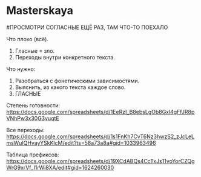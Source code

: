 # Masterskaya
#ПРОСМОТРИ СОГЛАСНЫЕ ЕЩЁ РАЗ, ТАМ ЧТО-ТО ПОЕХАЛО

Что плохо (всё).
1) Гласные = зло.
2) Переходы внутри конкретного текста.


Что нужно:
1) Разобраться с фонетическими зависимостями.
2) Выяснить, из какого текста каждое слово.
3) ГЛАСНЫЕ

Степень готовности:
https://docs.google.com/spreadsheets/d/1EeRzI_B8ebsLgOb8Gxl4gFfJR8pVNhPw3x30G3vuqtE

Все переходы:
https://docs.google.com/spreadsheets/d/1s1FnKh7CvT6Nz3hwzS2_zJcLeLmsWuIQHvayYSkKlcM/edit?ts=58a73a8a#gid=1033963496

Таблица префиксов:
https://docs.google.com/spreadsheets/d/19XCdABQs4CcTxJs11voYorCZQgWrG9xrVf_l1rWi8XA/edit#gid=1624260030
